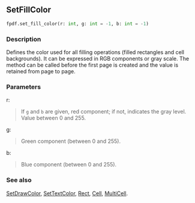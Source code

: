 ## SetFillColor ##

```python
fpdf.set_fill_color(r: int, g: int = -1, b: int = -1)
```

### Description ###

Defines the color used for all filling operations (filled rectangles and cell backgrounds). It can be expressed in RGB components or gray scale. The method can be called before the first page is created and the value is retained from page to page.

### Parameters ###

r:
> If `g` and `b` are given, red component; if not, indicates the gray level. Value between 0 and 255.

g:
> Green component (between 0 and 255).

b:
> Blue component (between 0 and 255).

### See also ###

[SetDrawColor](SetDrawColor.md), [SetTextColor](SetTextColor.md), [Rect](Rect.md), [Cell](Cell.md), [MultiCell](MultiCell.md).
